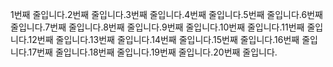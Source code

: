 1번째 줄입니다.2번째 줄입니다.3번째 줄입니다.4번째 줄입니다.5번째 줄입니다.6번째 줄입니다.7번째 줄입니다.8번째 줄입니다.9번째 줄입니다.10번째 줄입니다.11번째 줄입니다.12번째 줄입니다.13번째 줄입니다.14번째 줄입니다.15번째 줄입니다.16번째 줄입니다.17번째 줄입니다.18번째 줄입니다.19번째 줄입니다.20번째 줄입니다.